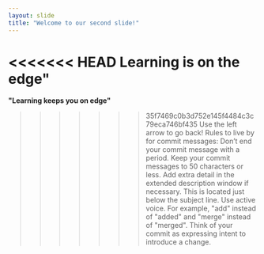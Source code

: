 ```yaml
---
layout: slide
title: "Welcome to our second slide!"
---
```

<<<<<<< HEAD
**Learning is on the edge"**
=======
**"Learning keeps you on edge"**
>>>>>>> 35f7469c0b3d752e145f4484c3c79eca746bf435
Use the left arrow to go back!
Rules to live by for commit messages:
Don’t end your commit message with a period.
Keep your commit messages to 50 characters or less. Add extra detail in the extended description window if necessary. This is located just below the subject line.
Use active voice. For example, "add" instead of "added" and "merge" instead of "merged".
Think of your commit as expressing intent to introduce a change.
